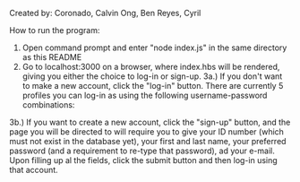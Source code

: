 Created by:
Coronado, Calvin
Ong, Ben
Reyes, Cyril

How to run the program:
1. Open command prompt and enter "node index.js" in the same directory as this README
2. Go to localhost:3000 on a browser, where index.hbs will be rendered, giving you either the choice to log-in or sign-up.
3a.) If you don't want to make a new account, click the "log-in" button. There are currently 5 profiles you can log-in as using the following username-password combinations:


3b.) If you want to create a new account, click the "sign-up" button, and the page you will be directed to will require you to give your ID number (which must not exist in the database yet), your first and last name, your preferred password (and a requirement to re-type that password), ad your e-mail. Upon filling up al the fields, click the submit button and then log-in using that account.